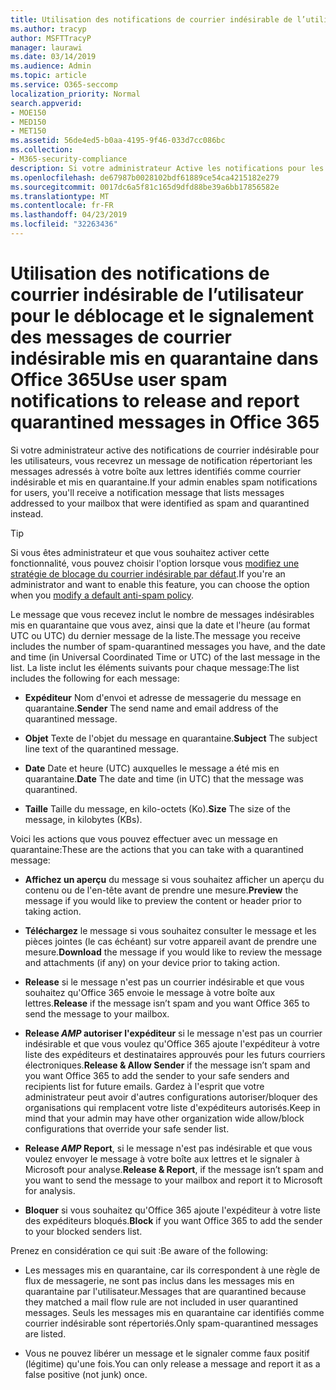 ```yaml
---
title: Utilisation des notifications de courrier indésirable de l’utilisateur pour le déblocage et le signalement des messages de courrier indésirable mis en quarantaine dans Office 365
ms.author: tracyp
author: MSFTTracyP
manager: laurawi
ms.date: 03/14/2019
ms.audience: Admin
ms.topic: article
ms.service: O365-seccomp
localization_priority: Normal
search.appverid:
- MOE150
- MED150
- MET150
ms.assetid: 56de4ed5-b0aa-4195-9f46-033d7cc086bc
ms.collection:
- M365-security-compliance
description: Si votre administrateur Active les notifications pour les utilisateurs, vous recevrez un message de notification répertoriant les messages envoyés à votre boîte aux lettres identifiés comme courriers indésirables, en masse ou par hameçonnage. Vous pouvez publier ou signaler des messages après leur notification.
ms.openlocfilehash: de67987b0028102bdf61889ce54ca4215182e279
ms.sourcegitcommit: 0017dc6a5f81c165d9dfd88be39a6bb17856582e
ms.translationtype: MT
ms.contentlocale: fr-FR
ms.lasthandoff: 04/23/2019
ms.locfileid: "32263436"
---
```

# <a name="use-user-spam-notifications-to-release-and-report-quarantined-messages-in-office-365"></a><span data-ttu-id="f0127-104">Utilisation des notifications de courrier indésirable de l’utilisateur pour le déblocage et le signalement des messages de courrier indésirable mis en quarantaine dans Office 365</span><span class="sxs-lookup"><span data-stu-id="f0127-104">Use user spam notifications to release and report quarantined messages in Office 365</span></span>

<span data-ttu-id="f0127-105">Si votre administrateur active des notifications de courrier indésirable pour les utilisateurs, vous recevrez un message de notification répertoriant les messages adressés à votre boîte aux lettres identifiés comme courrier indésirable et mis en quarantaine.</span><span class="sxs-lookup"><span data-stu-id="f0127-105">If your admin enables spam notifications for users, you'll receive a notification message that lists messages addressed to your mailbox that were identified as spam and quarantined instead.</span></span>
  
> [!TIP]
> <span data-ttu-id="f0127-106">Si vous êtes administrateur et que vous souhaitez activer cette fonctionnalité, vous pouvez choisir l'option lorsque vous [modifiez une stratégie de blocage du courrier indésirable par défaut](https://go.microsoft.com/fwlink/?LinkId=800313).</span><span class="sxs-lookup"><span data-stu-id="f0127-106">If you're an administrator and want to enable this feature, you can choose the option when you [modify a default anti-spam policy](https://go.microsoft.com/fwlink/?LinkId=800313).</span></span> 
  
<span data-ttu-id="f0127-107">Le message que vous recevez inclut le nombre de messages indésirables mis en quarantaine que vous avez, ainsi que la date et l'heure (au format UTC ou UTC) du dernier message de la liste.</span><span class="sxs-lookup"><span data-stu-id="f0127-107">The message you receive includes the number of spam-quarantined messages you have, and the date and time (in Universal Coordinated Time or UTC) of the last message in the list.</span></span> <span data-ttu-id="f0127-108">La liste inclut les éléments suivants pour chaque message:</span><span class="sxs-lookup"><span data-stu-id="f0127-108">The list includes the following for each message:</span></span>
  
- <span data-ttu-id="f0127-109">**Expéditeur** Nom d'envoi et adresse de messagerie du message en quarantaine.</span><span class="sxs-lookup"><span data-stu-id="f0127-109">**Sender** The send name and email address of the quarantined message.</span></span> 
    
- <span data-ttu-id="f0127-110">**Objet** Texte de l'objet du message en quarantaine.</span><span class="sxs-lookup"><span data-stu-id="f0127-110">**Subject** The subject line text of the quarantined message.</span></span> 
    
- <span data-ttu-id="f0127-111">**Date** Date et heure (UTC) auxquelles le message a été mis en quarantaine.</span><span class="sxs-lookup"><span data-stu-id="f0127-111">**Date** The date and time (in UTC) that the message was quarantined.</span></span> 
    
- <span data-ttu-id="f0127-112">**Taille** Taille du message, en kilo-octets (Ko).</span><span class="sxs-lookup"><span data-stu-id="f0127-112">**Size** The size of the message, in kilobytes (KBs).</span></span> 
    
<span data-ttu-id="f0127-113">Voici les actions que vous pouvez effectuer avec un message en quarantaine:</span><span class="sxs-lookup"><span data-stu-id="f0127-113">These are the actions that you can take with a quarantined message:</span></span>

- <span data-ttu-id="f0127-114">**Affichez un aperçu** du message si vous souhaitez afficher un aperçu du contenu ou de l'en-tête avant de prendre une mesure.</span><span class="sxs-lookup"><span data-stu-id="f0127-114">**Preview** the message if you would like to preview the content or header prior to taking action.</span></span>

- <span data-ttu-id="f0127-115">**Téléchargez** le message si vous souhaitez consulter le message et les pièces jointes (le cas échéant) sur votre appareil avant de prendre une mesure.</span><span class="sxs-lookup"><span data-stu-id="f0127-115">**Download** the message if you would like to review the message and attachments (if any) on your device prior to taking action.</span></span>

- <span data-ttu-id="f0127-116">**Release** si le message n'est pas un courrier indésirable et que vous souhaitez qu'Office 365 envoie le message à votre boîte aux lettres.</span><span class="sxs-lookup"><span data-stu-id="f0127-116">**Release** if the message isn’t spam and you want Office 365 to send the message to your mailbox.</span></span>

- <span data-ttu-id="f0127-117">**Release _AMP_ autoriser l'expéditeur** si le message n'est pas un courrier indésirable et que vous voulez qu'Office 365 ajoute l'expéditeur à votre liste des expéditeurs et destinataires approuvés pour les futurs courriers électroniques.</span><span class="sxs-lookup"><span data-stu-id="f0127-117">**Release & Allow Sender** if the message isn’t spam and you want Office 365 to add the sender to your safe senders and recipients list for future emails.</span></span> <span data-ttu-id="f0127-118">Gardez à l'esprit que votre administrateur peut avoir d'autres configurations autoriser/bloquer des organisations qui remplacent votre liste d'expéditeurs autorisés.</span><span class="sxs-lookup"><span data-stu-id="f0127-118">Keep in mind that your admin may have other organization wide allow/block configurations that override your safe sender list.</span></span>

- <span data-ttu-id="f0127-119">**Release _AMP_ Report**, si le message n'est pas indésirable et que vous voulez envoyer le message à votre boîte aux lettres et le signaler à Microsoft pour analyse.</span><span class="sxs-lookup"><span data-stu-id="f0127-119">**Release & Report**, if the message isn’t spam and you want to send the message to your mailbox and report it to Microsoft for analysis.</span></span>

- <span data-ttu-id="f0127-120">**Bloquer** si vous souhaitez qu'Office 365 ajoute l'expéditeur à votre liste des expéditeurs bloqués.</span><span class="sxs-lookup"><span data-stu-id="f0127-120">**Block** if you want Office 365 to add the sender to your blocked senders list.</span></span>

<span data-ttu-id="f0127-121">Prenez en considération ce qui suit :</span><span class="sxs-lookup"><span data-stu-id="f0127-121">Be aware of the following:</span></span>
  
- <span data-ttu-id="f0127-122">Les messages mis en quarantaine, car ils correspondent à une règle de flux de messagerie, ne sont pas inclus dans les messages mis en quarantaine par l'utilisateur.</span><span class="sxs-lookup"><span data-stu-id="f0127-122">Messages that are quarantined because they matched a mail flow rule are not included in user quarantined messages.</span></span> <span data-ttu-id="f0127-123">Seuls les messages mis en quarantaine car identifiés comme courrier indésirable sont répertoriés.</span><span class="sxs-lookup"><span data-stu-id="f0127-123">Only spam-quarantined messages are listed.</span></span>
    
- <span data-ttu-id="f0127-124">Vous ne pouvez libérer un message et le signaler comme faux positif (légitime) qu'une fois.</span><span class="sxs-lookup"><span data-stu-id="f0127-124">You can only release a message and report it as a false positive (not junk) once.</span></span>
    

